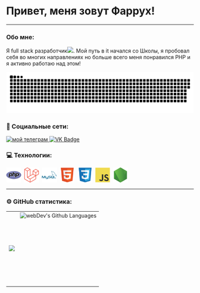 # Привет, меня зовут Фаррух!

---

### Обо мне:

Я full stack разработчик<img src="https://media.giphy.com/media/WUlplcMpOCEmTGBtBW/giphy.gif" width="30px">. Мой путь в it начался со Школы, я пробовал себя во многих направлениях но больше всего меня понравился PHP и я активно работаю над этом!

<p align="center">
 <img width="600" src="github-snake.svg" alt="snake"/>
</p>

### 🤝 Социальные сети:
   </a>
    <a href="https://t.me/netronic19" target="_blank">
      <img src="https://cdn-icons-png.flaticon.com/512/2111/2111646.png" width="40" height="40" alt="мой телеграм" />
    </a>
    <a href="https://vk.com/fedya_1337" target="_blank">
      <img src="https://cdn-icons-png.flaticon.com/512/145/145813.png" width="40" height="40" alt="VK Badge"/>
    </a>
   
  </div>


### 💻 Технологии:

<div> 
 <img src="https://github.com/devicons/devicon/blob/master/icons/php/php-original.svg" title="PhP/PhP" alt="Laravel/PhP" width="40" height="40"/>&nbsp
  <img src="https://github.com/devicons/devicon/blob/master/icons/laravel/laravel-original.svg" title="Laravel/Laravel" alt="Laravel/Laravel" width="40" height="40"/>&nbsp;
  <img src="https://github.com/devicons/devicon/blob/master/icons/mysql/mysql-plain-wordmark.svg" title="MySql" alt="git" width="40" height="40"/>&nbsp
  <img src="https://github.com/devicons/devicon/blob/master/icons/html5/html5-original.svg" title="html5" alt="html5" width="40" height="40"/>&nbsp
  <img src="https://github.com/devicons/devicon/blob/master/icons/css3/css3-original.svg" title="css" alt="css" width="40" height="40"/>&nbsp
  <img src="https://github.com/devicons/devicon/blob/master/icons/javascript/javascript-original.svg" title="javascript" alt="javascript" width="40" height="40"/>&nbsp
  <img src="https://github.com/devicons/devicon/blob/master/icons/nodejs/nodejs-original.svg" title="nodejs" alt="nodejs" width="40" height="40"/>&nbsp


 </div>

---
### ⚙️ GitHub статистика:

<table>
  <tr>
    <td>
     <p align="left"><img width="170%"  src="https://github-readme-stats.vercel.app/api?username=Crewrimple&show_icons=true&theme=monokai&count_private=true" 
    </td>
    <td>
      <img height="195px" align="right" alt="webDev's Github Languages" src="https://github-readme-stats-sigma-five.vercel.app/api/top-langs/?username=Crewrimple&layout=compact&theme=vision-friendly-dark" />
    </td>
  </tr>
</table>


